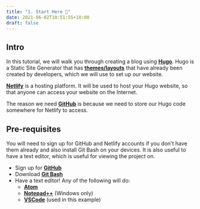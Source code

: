 ```yaml
---
title: "1. Start Here 🎯"
date: 2021-06-02T10:51:55+10:00
draft: false
---
```


## Intro

In this tutorial, we will walk you through creating a blog using **[Hugo](https://gohugo.io/)**. Hugo is a Static Site Generator that has **[themes/layouts](https://themes.gohugo.io/)** that have already been created by developers, which we will use to set up our website. 

**[Netlify](https://www.netlify.com/)** is a hosting platform. It will be used to host your Hugo website, so that anyone can access your website on the Internet.

The reason we need **[GitHub](https://github.com/)** is because we need to store our Hugo code somewhere for Netlify to access.

## Pre-requisites

You will need to sign up for GitHub and Netlify accounts if you don't have them already and also install Git Bash on your devices. It is also useful to have a text editor, which is useful for viewing the project on.

- Sign up for **[GitHub](https://github.com/)**
- Download **[Git Bash](https://git-scm.com/downloads)**
- Have a text editor! Any of the following will do:
    - **[Atom](https://atom.io/)**
    - **[Notepad++](https://notepad-plus-plus.org/downloads/v7.9.5/)** (Windows only)
    - **[VSCode](https://code.visualstudio.com/)** (used in this example)
